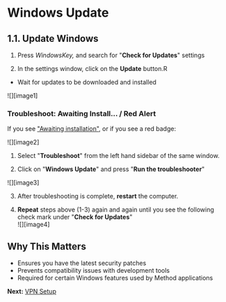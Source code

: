 # Windows Update

## 1.1. Update Windows

1) Press *WindowsKey,* and search for "**Check for Updates**" settings

2) In the settings window, click on the **Update** button.R

* Wait for updates to be downloaded and installed

![][image1]

### **Troubleshoot: Awaiting Install… / Red Alert**

If you see ["Awaiting installation"](https://answers.microsoft.com/en-us/windows/forum/windows_10-windows_install/windows-update-stuck-on-awaiting-install/6ae81506-aba8-4242-8a5b-010bf21e47f4), or if you see a red badge:

![][image2]

1. Select "**Troubleshoot**" from the left hand sidebar of the same window.

2. Click on "**Windows Update**" and press "**Run the troubleshooter**"

![][image3]

3. After troubleshooting is complete, **restart** the computer. 

4. **Repeat** steps above (1-3) again and again until you see the following check mark under "**Check for Updates**"  
   ![][image4]

## Why This Matters

- Ensures you have the latest security patches
- Prevents compatibility issues with development tools
- Required for certain Windows features used by Method applications

**Next:** [VPN Setup](./vpn-setup.md)
